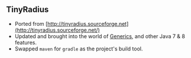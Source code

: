 ## TinyRadius

- Ported from [http://tinyradius.sourceforge.net](http://tinyradius.sourceforge.net/)
- Updated and brought into the world of [Generics](https://en.wikipedia.org/wiki/Generics_in_Java), and other Java 7 & 8 features.
- Swapped `maven` for `gradle` as the project's build tool.

